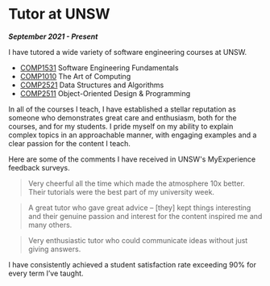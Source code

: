 # Tutor at UNSW

***September 2021 - Present***

I have tutored a wide variety of software engineering courses at UNSW.

* [COMP1531](https://handbook.unsw.edu.au/undergraduate/courses/current/comp1531) Software Engineering Fundamentals
* [COMP1010](https://handbook.unsw.edu.au/undergraduate/courses/current/comp1010) The Art of Computing
* [COMP2521](https://handbook.unsw.edu.au/undergraduate/courses/current/comp2521) Data Structures and Algorithms
* [COMP2511](https://handbook.unsw.edu.au/undergraduate/courses/current/comp2511) Object-Oriented Design & Programming

In all of the courses I teach, I have established a stellar reputation as someone who demonstrates great care and enthusiasm, both for the courses, and for my students. I pride myself on my ability to explain complex topics in an approachable manner, with engaging examples and a clear passion for the content I teach.

Here are some of the comments I have received in UNSW's MyExperience feedback surveys.

> Very cheerful all the time which made the atmosphere 10x better. Their tutorials were the best part of my university week.

> A great tutor who gave great advice – [they] kept things interesting and their genuine passion and interest for the content inspired me and many others.

> Very enthusiastic tutor who could communicate ideas without just giving answers.

I have consistently achieved a student satisfaction rate exceeding 90% for every term I’ve taught.
